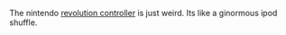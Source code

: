 ---
layout: post
wordpress_id: 24
wordpress_url: http://noesbueno.com/tidbits/?p=24
date: '2005-09-16 17:45:01 -0500'
date_gmt: '2005-09-16 22:45:01 -0500'
body: |
  <p>The nintendo <a href="http://www.1up.com/do/newsStory?cId=3143782">revolution controller</a> is just weird.  Its like a ginormous ipod shuffle.</p>
---